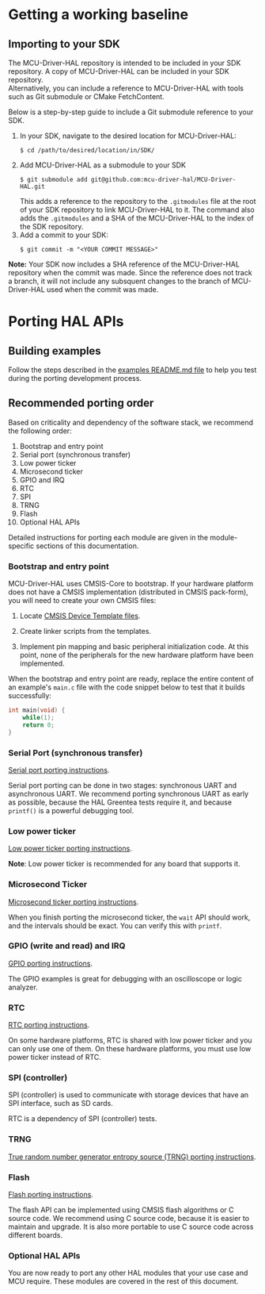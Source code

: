 # Getting a working baseline

## Importing to your SDK

The MCU-Driver-HAL repository is intended to be included in your SDK repository. A copy of MCU-Driver-HAL can be included in your SDK repository.  
Alternatively, you can include a reference to MCU-Driver-HAL with tools such as Git submodule or CMake FetchContent.

Below is a step-by-step guide to include a Git submodule reference to your SDK.

1. In your SDK, navigate to the desired location for MCU-Driver-HAL:
    ```
    $ cd /path/to/desired/location/in/SDK/
    ```
1. Add MCU-Driver-HAL as a submodule to your SDK
    ```
    $ git submodule add git@github.com:mcu-driver-hal/MCU-Driver-HAL.git
    ```
    This adds a reference to the repository to the `.gitmodules` file at the root of your SDK repository to link MCU-Driver-HAL to it. The command also adds the `.gitmodules` and a SHA of the MCU-Driver-HAL to the index of the SDK repository.
1. Add a commit to your SDK:
    ```
    $ git commit -m "<YOUR COMMIT MESSAGE>"
    ```

  
<span class="notes">**Note:** Your SDK now includes a SHA reference of the MCU-Driver-HAL repository when the commit was made. Since the reference does not track a branch, it will not include any subsquent changes to the branch of MCU-Driver-HAL used when the commit was made.</span>

# Porting HAL APIs
## Building examples

Follow the steps described in the [examples README.md file](../../../examples/README.md) to help you test during the porting development process.

## Recommended porting order

Based on criticality and dependency of the software stack, we recommend the following order:

1. Bootstrap and entry point
1. Serial port (synchronous transfer)
1. Low power ticker
1. Microsecond ticker
1. GPIO and IRQ
1. RTC
1. SPI
1. TRNG
1. Flash
1. Optional HAL APIs

Detailed instructions for porting each module are given in the module-specific sections of this documentation.

### Bootstrap and entry point

MCU-Driver-HAL uses CMSIS-Core to bootstrap. If your hardware platform does not have a CMSIS implementation (distributed in CMSIS pack-form), you will need to create your own CMSIS files:

1. Locate [CMSIS Device Template files](https://www.keil.com/pack/doc/CMSIS/Core/html/templates_pg.html). 

1. Create linker scripts from the templates.

1. Implement pin mapping and basic peripheral initialization code. At this point, none of the peripherals for the new hardware platform have been implemented.

When the bootstrap and entry point are ready, replace the entire content of an example's `main.c` file with the code snippet below to test that it builds successfully:
```c
int main(void) {
    while(1);
    return 0;
}
```


### Serial Port (synchronous transfer)
[Serial port porting instructions](../api/serial.md).

Serial port porting can be done in two stages: synchronous UART and asynchronous UART. We recommend porting synchronous UART as early as possible, because the HAL Greentea tests require it, and because `printf()` is a powerful debugging tool.

### Low power ticker
[Low power ticker porting instructions](../api/lp_ticker.md).

<span class="notes">**Note**: Low power ticker is recommended for any board that supports it.</span>

### Microsecond Ticker

[Microsecond ticker porting instructions](../api/us_ticker.md).

When you finish porting the microsecond ticker, the `wait` API should work, and the intervals should be exact. You can verify this with `printf`.

### GPIO (write and read) and IRQ

[GPIO porting instructions](../api/gpio.md).

The GPIO examples is great for debugging with an oscilloscope or logic analyzer.

### RTC

[RTC porting instructions](../api/rtc.md).

On some hardware platforms, RTC is shared with low power ticker and you can only use one of them. On these hardware platforms, you must use low power ticker instead of RTC.

### SPI (controller)

SPI (controller) is used to communicate with storage devices that have an SPI interface, such as SD cards.

RTC is a dependency of SPI (controller) tests.

### TRNG

[True random number generator entropy source (TRNG) porting instructions](../api/trng.md).

### Flash

[Flash porting instructions](../api/flash.md).

The flash API can be implemented using CMSIS flash algorithms or C source code. We recommend using C source code, because it is easier to maintain and upgrade. It is also more portable to use C source code across different boards.

### Optional HAL APIs

You are now ready to port any other HAL modules that your use case and MCU require. These modules are covered in the rest of this document.
